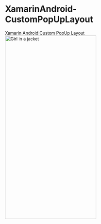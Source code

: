 # XamarinAndroid-CustomPopUpLayout
Xamarin Android Custom PopUp Layout
<br/>
<img src="https://github.com/logeshpalani98/XamarinAndroid-CustomPopUpLayout/blob/master/CustomPopupLayout/ScreenShots/Output.gif" 
alt="Girl in a jacket" width="300" height="600">
